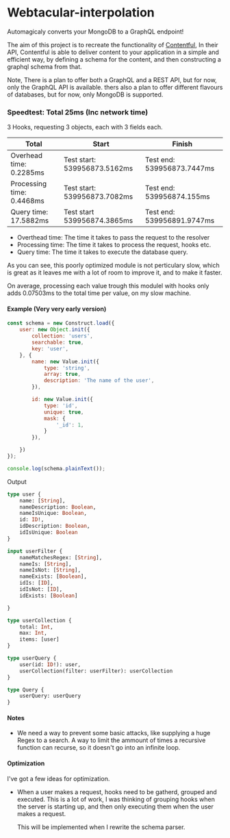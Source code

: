 # Webtacular-interpolation

Automagicaly converts your MongoDB to a GraphQL endpoint!

The aim of this project is to recreate the functionality of [Contentful](https://www.contentful.com/developers/docs/references/content-delivery-api/), In their API, Contentful is able to deliver content to your application in a simple and efficient way, by defining a schema for the content, and then constructing a graphql schema from that.

Note, There is a plan to offer both a GraphQL and a REST API, but for now, only the GraphQL API is available.
thers also a plan to offer different flavours of databases, but for now, only MongoDB is supported.

### Speedtest: Total 25ms (Inc network time)

3 Hooks, requesting 3 objects, each with 3 fields each.

| Total | Start | Finish |
|---|---|---|
Overhead time: 0.2285ms | Test start: 539956873.5162ms | Test end: 539956873.7447ms
Processing time: 0.4468ms | Test start: 539956873.7082ms | Test end: 539956874.155ms
Query time: 17.5882ms | Test start 539956874.3865ms | Test end: 539956891.9747ms

- Overthead time: The time it takes to pass the request to the resolver
- Processing time: The time it takes to process the request, hooks etc.
- Query time: The time it takes to execute the database query.

As you can see, this poorly optimized module is not perticulary slow, which is great as it leaves me with a lot of room to improve it, and to make it faster.

On average, processing each value trough this modulel with hooks only adds 0.07503ms to the total time per value, on my slow machine.
#### Example (Very very early version)

```js
const schema = new Construct.load({
    user: new Object.init({
        collection: 'users',
        searchable: true,
        key: 'user',
    }, {
        name: new Value.init({
            type: 'string',
            array: true,
            description: 'The name of the user',
        }),

        id: new Value.init({
            type: 'id',
            unique: true,
            mask: {
                '_id': 1,
            }
        }),

    })
}); 

console.log(schema.plainText());
```

Output

```graphql
type user {
    name: [String], 
    nameDescription: Boolean, 
    nameIsUnique: Boolean, 
    id: ID!, 
    idDescription: Boolean, 
    idIsUnique: Boolean
}

input userFilter {
    nameMatchesRegex: [String], 
    nameIs: [String], 
    nameIsNot: [String], 
    nameExists: [Boolean], 
    idIs: [ID], 
    idIsNot: [ID], 
    idExists: [Boolean]

}

type userCollection {
    total: Int, 
    max: Int, 
    items: [user]
}

type userQuery { 
    user(id: ID!): user, 
    userCollection(filter: userFilter): userCollection
}

type Query {
    userQuery: userQuery
}
```

#### Notes

- We need a way to prevent some basic attacks, like supplying a huge Regex to a search.
  A way to limit the ammount of times a recursive function can recurse, so it doesn't go into an infinite loop.

#### Optimization

I've got a few ideas for optimization.

- When a user makes a request, hooks need to be gatherd, grouped and executed.
  This is a lot of work, I was thinking of grouping hooks when the server is starting up, and then only executing them when the user makes a request.

  This will be implemented when I rewrite the schema parser.
